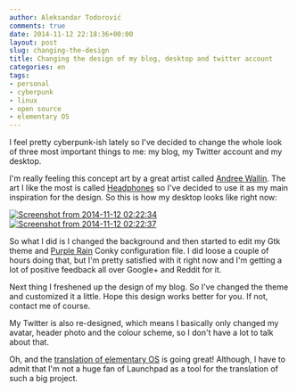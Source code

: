```yaml
---
author: Aleksandar Todorović
comments: true
date: 2014-11-12 22:18:36+00:00
layout: post
slug: changing-the-design
title: Changing the design of my blog, desktop and twitter account
categories: en
tags:
- personal
- cyberpunk
- linux
- open source
- elementary OS
---
```


I feel pretty cyberpunk-ish lately so I've decided to change the whole look of three most important things to me: my blog, my Twitter account and my desktop.

I'm really feeling this concept art by a great artist called [Andree Wallin](http://andreewallin.com/). The art I like the most is called [Headphones](http://andreewallin.deviantart.com/art/Headphones-346542540) so I've decided to use it as my main inspiration for the design. So this is how my desktop looks like right now:

[![Screenshot from 2014-11-12 02:22:34](https://aleksandartodorovic.files.wordpress.com/2014/11/screenshot-from-2014-11-12-022234.png?w=300)](https://aleksandartodorovic.files.wordpress.com/2014/11/screenshot-from-2014-11-12-022234.png) [![Screenshot from 2014-11-12 02:22:37](https://aleksandartodorovic.files.wordpress.com/2014/11/screenshot-from-2014-11-12-022237.png?w=300)](https://aleksandartodorovic.files.wordpress.com/2014/11/screenshot-from-2014-11-12-022237.png)

So what I did is I changed the background and then started to edit my Gtk theme and [Purple Rain](http://speedracker.deviantart.com/art/Purple-Rain-Conky-485091413) Conky configuration file. I did loose a couple of hours doing that, but I'm pretty satisfied with it right now and I'm getting a lot of positive feedback all over Google+ and Reddit for it.

Next thing I freshened up the design of my blog. So I've changed the theme and customized it a little. Hope this design works better for you. If not, contact me of course.

My Twitter is also re-designed, which means I basically only changed my avatar, header photo and the colour scheme, so I don't have a lot to talk about that.

Oh, and the [translation of elementary OS](https://aleksandartodorovic.wordpress.com/2014/11/11/elementary-os-bosnian-language/) is going great! Although, I have to admit that I'm not a huge fan of Launchpad as a tool for the translation of such a big project.
